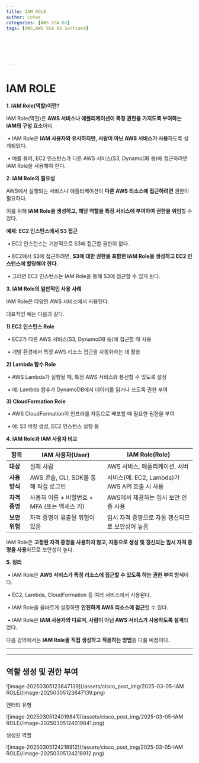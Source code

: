 ```yaml
---
title: IAM ROLE
author: cotes   
categories: [AWS SSA 03]
tags: [AWS,AWS SSA 03 Section4]






---
```


# IAM ROLE

**1. IAM Role(역할)이란?**



IAM Role(역할)은 **AWS 서비스나 애플리케이션이 특정 권한을 가지도록 부여하는 IAM의 구성 요소**이다.

​	•	IAM Role은 **IAM 사용자와 유사하지만, 사람이 아닌 AWS 서비스가 사용**하도록 설계되었다.

​	•	예를 들어, EC2 인스턴스가 다른 AWS 서비스(S3, DynamoDB 등)에 접근하려면 IAM Role을 사용해야 한다.

**2. IAM Role의 필요성**



AWS에서 실행되는 서비스나 애플리케이션이 **다른 AWS 리소스에 접근하려면** 권한이 필요하다.

이를 위해 **IAM Role을 생성하고, 해당 역할을 특정 서비스에 부여하여 권한을 위임**할 수 있다.



**예제: EC2 인스턴스에서 S3 접근**

​	•	EC2 인스턴스는 기본적으로 S3에 접근할 권한이 없다.

​	•	EC2에서 S3에 접근하려면, **S3에 대한 권한을 포함한 IAM Role을 생성하고 EC2 인스턴스에 할당해야 한다.**

​	•	그러면 EC2 인스턴스는 IAM Role을 통해 S3에 접근할 수 있게 된다.

**3. IAM Role의 일반적인 사용 사례**



IAM Role은 다양한 AWS 서비스에서 사용된다.

대표적인 예는 다음과 같다.



**1) EC2 인스턴스 Role**

​	•	EC2가 다른 AWS 서비스(S3, DynamoDB 등)에 접근할 때 사용

​	•	개발 환경에서 특정 AWS 리소스 접근을 자동화하는 데 활용



**2) Lambda 함수 Role**

​	•	AWS Lambda가 실행될 때, 특정 AWS 서비스와 통신할 수 있도록 설정

​	•	예: Lambda 함수가 DynamoDB에서 데이터를 읽거나 쓰도록 권한 부여



**3) CloudFormation Role**

​	•	AWS CloudFormation이 인프라를 자동으로 배포할 때 필요한 권한을 부여

​	•	예: S3 버킷 생성, EC2 인스턴스 실행 등

**4. IAM Role과 IAM 사용자 비교**

| **항목**      | **IAM 사용자(User)**                          | **IAM Role(Role)**                               |
| ------------- | --------------------------------------------- | ------------------------------------------------ |
| **대상**      | 실제 사람                                     | AWS 서비스, 애플리케이션, 서버                   |
| **사용 방식** | AWS 콘솔, CLI, SDK를 통해 직접 로그인         | 서비스(예: EC2, Lambda)가 AWS API 호출 시 사용   |
| **자격 증명** | 사용자 이름 + 비밀번호 + MFA (또는 액세스 키) | AWS에서 제공하는 임시 보안 인증 사용             |
| **보안 위험** | 자격 증명이 유출될 위험이 있음                | 임시 자격 증명으로 자동 갱신되므로 보안성이 높음 |

IAM Role은 **고정된 자격 증명을 사용하지 않고, 자동으로 생성 및 갱신되는 임시 자격 증명을 사용**하므로 보안성이 높다.

**5. 정리**

​	•	IAM Role은 **AWS 서비스가 특정 리소스에 접근할 수 있도록 하는 권한 부여 방식**이다.

​	•	EC2, Lambda, CloudFormation 등 여러 서비스에서 사용된다.

​	•	IAM Role을 올바르게 설정하면 **안전하게 AWS 리소스에 접근**할 수 있다.

​	•	IAM Role은 **IAM 사용자와 다르며, 사람이 아닌 AWS 서비스가 사용하도록 설계**되었다.



다음 강의에서는 **IAM Role을 직접 생성하고 적용하는 방법**을 다룰 예정이다.

------

------

## 역할 생성 및 권한 부여

![image-20250305123847139](/assets/cisco_post_img/2025-03-05-IAM ROLE//image-20250305123847139.png)



엔터티 유형

![image-20250305124019841](/assets/cisco_post_img/2025-03-05-IAM ROLE//image-20250305124019841.png)



생성된 역할

![image-20250305124218912](/assets/cisco_post_img/2025-03-05-IAM ROLE//image-20250305124218912.png)